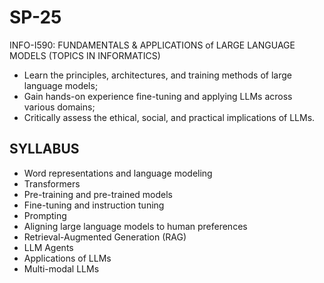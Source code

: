 # SP-25
INFO-I590: FUNDAMENTALS & APPLICATIONS of LARGE LANGUAGE MODELS (TOPICS IN INFORMATICS)

- Learn the principles, architectures, and training methods of large language models;
- Gain hands-on experience fine-tuning and applying LLMs across various domains;
- Critically assess the ethical, social, and practical implications of LLMs.

## SYLLABUS
- Word representations and language modeling
- Transformers
- Pre-training and pre-trained models
- Fine-tuning and instruction tuning
- Prompting
- Aligning large language models to human preferences
- Retrieval-Augmented Generation (RAG)
- LLM Agents
- Applications of LLMs
- Multi-modal LLMs
